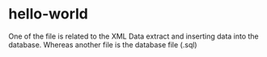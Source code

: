 # hello-world
One of the file is related to the XML Data extract and inserting data into the database. Whereas another file is the database file (.sql)
